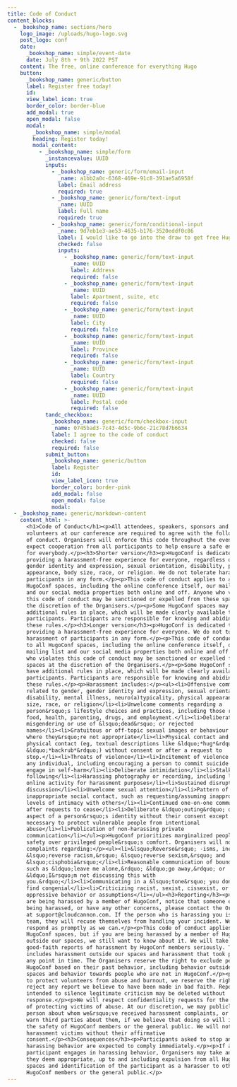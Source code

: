 ```yaml
---
title: Code of Conduct
content_blocks:
  - _bookshop_name: sections/hero
    logo_image: /uploads/hugo-logo.svg
    post_logo: conf
    date:
      _bookshop_name: simple/event-date
      date: July 8th + 9th 2022 PST
    content: The free, online conference for everything Hugo
    button:
      _bookshop_name: generic/button
      label: Register free today!
      id:
      view_label_icon: true
      border_color: border-blue
      add_modal: true
      open_modal: false
      modal:
        _bookshop_name: simple/modal
        heading: Register today!
        modal_content:
          - _bookshop_name: simple/form
            _instancevalue: UUID
            inputs:
              - _bookshop_name: generic/form/email-input
                _name: a1bb2a0c-6368-469e-91c8-391ae5a6958f
                label: Email address
                required: true
              - _bookshop_name: generic/form/text-input
                _name: UUID
                label: Full name
                required: true
              - _bookshop_name: generic/form/conditional-input
                _name: 9d7eb1e3-ae53-4635-b176-3520eddf0c86
                label: I would like to go into the draw to get free HugoConf swag
                checked: false
                inputs:
                  - _bookshop_name: generic/form/text-input
                    _name: UUID
                    label: Address
                    required: false
                  - _bookshop_name: generic/form/text-input
                    _name: UUID
                    label: Apartment, suite, etc
                    required: false
                  - _bookshop_name: generic/form/text-input
                    _name: UUID
                    label: City
                    required: false
                  - _bookshop_name: generic/form/text-input
                    _name: UUID
                    label: Province
                    required: false
                  - _bookshop_name: generic/form/text-input
                    _name: UUID
                    label: Country
                    required: false
                  - _bookshop_name: generic/form/text-input
                    _name: UUID
                    label: Postal code
                    required: false
            tandc_checkbox:
              _bookshop_name: generic/form/checkbox-input
              _name: 0745bad3-7c43-4d5c-9b6c-21c78d7b6634
              label: I agree to the code of conduct
              checked: false
              required: false
            submit_button:
              _bookshop_name: generic/button
              label: Register
              id:
              view_label_icon: true
              border_color: border-pink
              add_modal: false
              open_modal: false
              modal:
  - _bookshop_name: generic/markdown-content
    content_html: >-
      <h1>Code of Conduct</h1><p>All attendees, speakers, sponsors and
      volunteers at our conference are required to agree with the following code
      of conduct. Organisers will enforce this code throughout the event. We
      expect cooperation from all participants to help ensure a safe environment
      for everybody.</p><h3>Shorter version</h3><p>HugoConf is dedicated to
      providing a harassment-free experience for everyone, regardless of gender,
      gender identity and expression, sexual orientation, disability, physical
      appearance, body size, race, or religion. We do not tolerate harassment of
      participants in any form.</p><p>This code of conduct applies to all
      HugoConf spaces, including the online conference itself, our mailing list
      and our social media properties both online and off. Anyone who violates
      this code of conduct may be sanctioned or expelled from these spaces at
      the discretion of the Organisers.</p><p>Some HugoConf spaces may have
      additional rules in place, which will be made clearly available to
      participants. Participants are responsible for knowing and abiding by
      these rules.</p><h3>Longer version</h3><p>HugoConf is dedicated to
      providing a harassment-free experience for everyone. We do not tolerate
      harassment of participants in any form.</p><p>This code of conduct applies
      to all HugoConf spaces, including the online conference itself, our
      mailing list and our social media properties both online and off. Anyone
      who violates this code of conduct may be sanctioned or expelled from these
      spaces at the discretion of the Organisers.</p><p>Some HugoConf spaces may
      have additional rules in place, which will be made clearly available to
      participants. Participants are responsible for knowing and abiding by
      these rules.</p><p>Harassment includes:</p><ul><li>Offensive comments
      related to gender, gender identity and expression, sexual orientation,
      disability, mental illness, neuro(a)typicality, physical appearance, body
      size, race, or religion</li><li>Unwelcome comments regarding a
      person&rsquo;s lifestyle choices and practices, including those related to
      food, health, parenting, drugs, and employment.</li><li>Deliberate
      misgendering or use of &lsquo;dead&rsquo; or rejected
      names</li><li>Gratuitous or off-topic sexual images or behaviour in spaces
      where they&rsquo;re not appropriate</li><li>Physical contact and simulated
      physical contact (eg, textual descriptions like &ldquo;*hug*&rdquo; or
      &ldquo;*backrub*&rdquo;) without consent or after a request to
      stop.</li><li>Threats of violence</li><li>Incitement of violence towards
      any individual, including encouraging a person to commit suicide or to
      engage in self-harm</li><li>Deliberate intimidation</li><li>Stalking or
      following</li><li>Harassing photography or recording, including logging
      online activity for harassment purposes</li><li>Sustained disruption of
      discussion</li><li>Unwelcome sexual attention</li><li>Pattern of
      inappropriate social contact, such as requesting/assuming inappropriate
      levels of intimacy with others</li><li>Continued one-on-one communication
      after requests to cease</li><li>Deliberate &ldquo;outing&rdquo; of any
      aspect of a person&rsquo;s identity without their consent except as
      necessary to protect vulnerable people from intentional
      abuse</li><li>Publication of non-harassing private
      communication</li></ul><p>HugoConf prioritizes marginalized people&rsquo;s
      safety over privileged people&rsquo;s comfort. Organisers will not act on
      complaints regarding:</p><ul><li>&lsquo;Reverse&rsquo; -isms, including
      &lsquo;reverse racism,&rsquo; &lsquo;reverse sexism,&rsquo; and
      &lsquo;cisphobia&rsquo;</li><li>Reasonable communication of boundaries,
      such as &ldquo;leave me alone,&rdquo; &ldquo;go away,&rdquo; or
      &ldquo;I&rsquo;m not discussing this with
      you.&rdquo;</li><li>Communicating in a &lsquo;tone&rsquo; you don&rsquo;t
      find congenial</li><li>Criticizing racist, sexist, cissexist, or otherwise
      oppressive behavior or assumptions</li></ul><h3>Reporting</h3><p>If you
      are being harassed by a member of HugoConf, notice that someone else is
      being harassed, or have any other concerns, please contact the Organisers
      at support@cloudcannon.com. If the person who is harassing you is on the
      team, they will recuse themselves from handling your incident. We will
      respond as promptly as we can.</p><p>This code of conduct applies to
      HugoConf spaces, but if you are being harassed by a member of HugoConf
      outside our spaces, we still want to know about it. We will take all
      good-faith reports of harassment by HugoConf members seriously. This
      includes harassment outside our spaces and harassment that took place at
      any point in time. The Organisers reserve the right to exclude people from
      HugoConf based on their past behavior, including behavior outside HugoConf
      spaces and behavior towards people who are not in HugoConf.</p><p>In order
      to protect volunteers from abuse and burnout, we reserve the right to
      reject any report we believe to have been made in bad faith. Reports
      intended to silence legitimate criticism may be deleted without
      response.</p><p>We will respect confidentiality requests for the purpose
      of protecting victims of abuse. At our discretion, we may publicly name a
      person about whom we&rsquo;ve received harassment complaints, or privately
      warn third parties about them, if we believe that doing so will increase
      the safety of HugoConf members or the general public. We will not name
      harassment victims without their affirmative
      consent.</p><h3>Consequences</h3><p>Participants asked to stop any
      harassing behavior are expected to comply immediately.</p><p>If a
      participant engages in harassing behavior, Organisers may take any action
      they deem appropriate, up to and including expulsion from all HugoConf
      spaces and identification of the participant as a harasser to other
      HugoConf members or the general public.</p>
---
```


